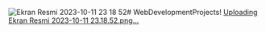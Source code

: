 ![Ekran Resmi 2023-10-11 23 18 52](https://github.com/ozlemozturkmen/WebDevelopmentProjects/assets/92941064/9a73c5b7-aa7d-438e-9db1-96fc7fb1f452)# WebDevelopmentProjects!
[Uploading Ekran Resmi 2023-10-11 23.18.52.png…]()
